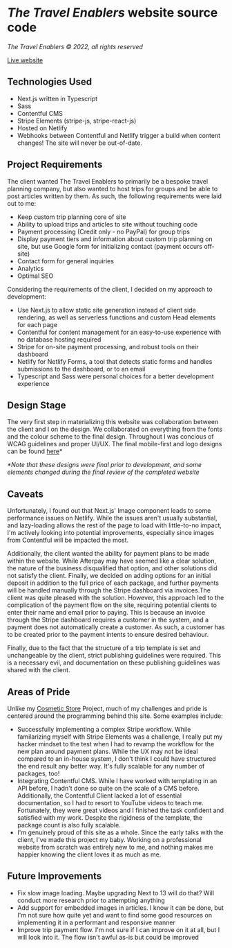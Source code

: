 # _The Travel Enablers_ website source code

_The Travel Enablers © 2022, all rights reserved_

[Live website](https://www.thetravelenablers.com/)

## Technologies Used

- Next.js written in Typescript
- Sass
- Contentful CMS
- Stripe Elements (stripe-js, stripe-react-js)
- Hosted on Netlify
- Webhooks between Contentful and Netlify trigger a build when content changes! The site will never be out-of-date.

## Project Requirements

The client wanted The Travel Enablers to primarily be a bespoke travel planning company, but also wanted to host trips for groups and be able to post articles written by them. As such, the following requirements were laid out to me:

- Keep custom trip planning core of site
- Ability to upload trips and articles to site without touching code
- Payment processing (Credit only - no PayPal) for group trips
- Display payment tiers and information about custom trip planning on site, but use Google form for initializing contact (payment occurs off-site)
- Contact form for general inquiries
- Analytics
- Optimal SEO

Considering the requirements of the client, I decided on my approach to development:

- Use Next.js to allow static site generation instead of client side rendering, as well as serverless functions and custom Head elements for each page
- Contentful for content management for an easy-to-use experience with no database hosting required
- Stripe for on-site payment processing, and robust tools on their dashboard
- Netlify for Netlify Forms, a tool that detects static forms and handles submissions to the dashboard, or to an email
- Typescript and Sass were personal choices for a better development experience

## Design Stage

The very first step in materializing this website was collaboration between the client and I on the design. We collaborated on everything from the fonts and the colour scheme to the final design. Throughout I was concious of WCAG guidelines and proper UI/UX. The final mobile-first and logo designs can be found [here](https://www.figma.com/file/lfmJIvKD4RUJF3NXUGO9VJ/The-Travel-Enabler?node-id=0%3A1)*

_*Note that these designs were final prior to development, and some elements changed during the final review of the completed website_

## Caveats

Unfortunately, I found out that Next.js' Image component leads to some performance issues on Netlify. While the issues aren't usually substantial, and lazy-loading allows the rest of the page to load with little-to-no impact, I'm actively looking into potential improvements, especially since images from Contentful will be impacted the most. 

Additionally, the client wanted the ability for payment plans to be made within the website. While Afterpay may have seemed like a clear solution, the nature of the business disqualified that option, and other solutions did not satisfy the client. Finally, we decided on adding options for an initial deposit in addition to the full price of each package, and further payments will be handled manually through the Stripe dashboard via invoices.The client was quite pleased with the solution. However, this approach led to the complication of the payment flow on the site, requiring potential clients to enter their name and email prior to paying. This is because an invoice through the Stripe dashboard requires a customer in the system, and a payment does not automatically create a customer. As such, a customer has to be created prior to the payment intents to ensure desired behaviour. 

Finally, due to the fact that the structure of a trip template is set and unchangeable by the client, strict publishing guidelines were required. This is a necessary evil, and documentation on these publishing guidelines was shared with the client. 

## Areas of Pride

Unlike my [Cosmetic Store](https://github.com/katelyngrimoldby/cosmetic-store) Project, much of my challenges and pride is centered around the programming behind this site. Some examples include: 

- Successfully implementing a complex Stripe workflow. While familarizing myself with Stripe Elements was a challenge, I really put my hacker mindset to the test when I had to revamp the workflow for the new plan around payment plans. While the UX may not be ideal compared to an in-house system, I don't think I could have structured the end result any better way. It's fully scalable for any number of packages, too!
- Integrating Contentful CMS. While I have worked with templating in an API before, I hadn't done so quite on the scale of a CMS before. Additionally, the Contentful Client lacked a lot of essential documentation, so I had to resort to YouTube videos to teach me. Fortunately, they were great videos and I finished the task confident and satisfied with my work. Despite the rigidness of the template, the package count is also fully scalable.
- I'm genuinely proud of this site as a whole. Since the early talks with the client, I've made this project my baby. Working on a professional website from scratch was entirely new to me, and nothing makes me happier knowing the client loves it as much as me. 

## Future Improvements

- Fix slow image loading. Maybe upgrading Next to 13 will do that? Will conduct more research prior to attempting anything
- Add support for embedded images in articles. I know it can be done, but I'm not sure how quite yet and want to find some good resources on implementing it in a performant and responsive manner
- Improve trip payment flow. I'm not sure if I can improve on it at all, but I will look into it. The flow isn't awful as-is but could be improved
